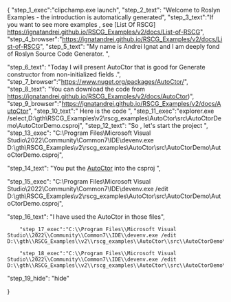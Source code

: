 {
    "step_1_exec":"clipchamp.exe launch",
    "step_2_text": "Welcome to Roslyn Examples - the introduction is automatically generated",
    "step_3_text":"If you want to see more examples , see  [List Of RSCG] https://ignatandrei.github.io/RSCG_Examples/v2/docs/List-of-RSCG",
    "step_4_browser":"https://ignatandrei.github.io/RSCG_Examples/v2/docs/List-of-RSCG",
    "step_5_text": "My name is Andrei Ignat and I am deeply fond of Roslyn Source Code Generator. ",

"step_6_text": "Today I will present AutoCtor  that is good for Generate constructor from non-initialized fields .",
"step_7_browser":"https://www.nuget.org/packages/AutoCtor/",
"step_8_text": "You can download the code from https://ignatandrei.github.io/RSCG_Examples/v2/docs/AutoCtor)",
"step_9_browser":"https://ignatandrei.github.io/RSCG_Examples/v2/docs/AutoCtor",
"step_10_text":" Here is the code ",
"step_11_exec":"explorer.exe /select,D:\\gth\\RSCG_Examples\\v2\\rscg_examples\\AutoCtor\\src\\AutoCtorDemo\\AutoCtorDemo.csproj",
"step_12_text": "So , let's start the project ",
"step_13_exec": "C:\\Program Files\\Microsoft Visual Studio\\2022\\Community\\Common7\\IDE\\devenv.exe D:\\gth\\RSCG_Examples\\v2\\rscg_examples\\AutoCtor\\src\\AutoCtorDemo\\AutoCtorDemo.csproj",

"step_14_text": "You put the  [AutoCtor](https://www.nuget.org/packages/AutoCtor/) into the csproj ",

"step_15_exec": "C:\\Program Files\\Microsoft Visual Studio\\2022\\Community\\Common7\\IDE\\devenv.exe /edit D:\\gth\\RSCG_Examples\\v2\\rscg_examples\\AutoCtor\\src\\AutoCtorDemo\\AutoCtorDemo.csproj",

"step_16_text": "I have used the AutoCtor in those files",


        "step_17_exec":"C:\\Program Files\\Microsoft Visual Studio\\2022\\Community\\Common7\\IDE\\devenv.exe /edit D:\\gth\\RSCG_Examples\\v2\\rscg_examples\\AutoCtor\\src\\AutoCtorDemo\\Person.cs",
    
        "step_18_exec":"C:\\Program Files\\Microsoft Visual Studio\\2022\\Community\\Common7\\IDE\\devenv.exe /edit D:\\gth\\RSCG_Examples\\v2\\rscg_examples\\AutoCtor\\src\\AutoCtorDemo\\Program.cs",
    
"step_19_hide": "hide"


}